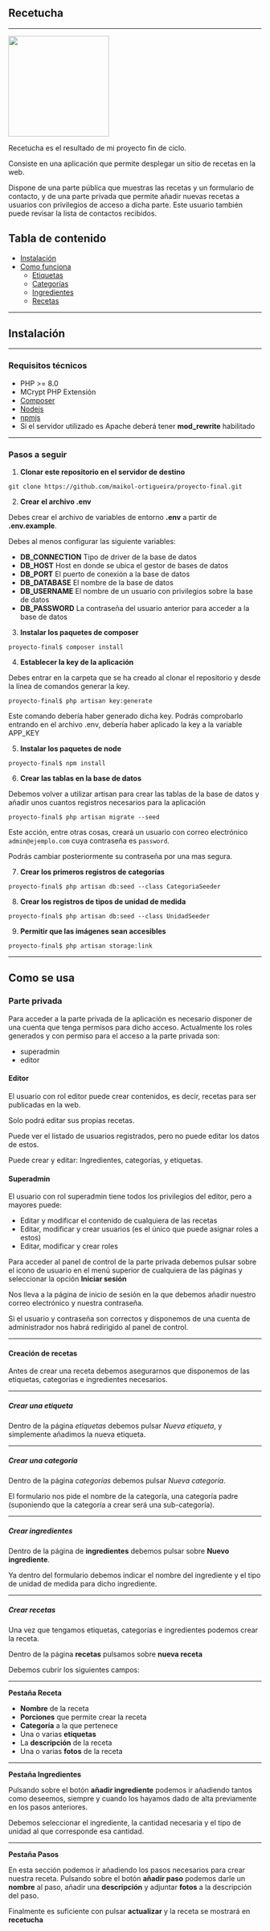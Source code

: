 ## Recetucha
***

<img src="img.png" width="200" style="margin: auto;">

Recetucha es el resultado de mi proyecto fin de ciclo.

Consiste en una aplicación que permite desplegar un sitio de recetas en la web.

Dispone de una parte pública que muestras las recetas y un formulario de contacto, y de una parte privada que permite añadir nuevas recetas a usuarios con privilegios de acceso a dicha parte. Este usuario también puede revisar la lista de contactos recibidos.

## **Tabla de contenido**
- [Instalación](#instalacin)
- [Como funciona](#como-se-usa)
  - [Etiquetas](#crear-una-etiqueta)
  - [Categorías](#crear-una-categora)
  - [Ingredientes](#crear-ingredientes)
  - [Recetas](#crear-recetas)
***
## Instalación
***
### Requisitos técnicos

- PHP >= 8.0
- MCrypt PHP Extensión
- [Composer](https://getcomposer.org/)
- [Nodejs](https://nodejs.org/es/)
- [npmjs](https://www.npmjs.com/)
- Si el servidor utilizado es Apache deberá tener **mod_rewrite** habilitado
***

### Pasos a seguir

1. **Clonar este repositorio en el servidor de destino**

```
git clone https://github.com/maikol-ortigueira/proyecto-final.git
```

2.  **Crear el archivo **.env****

Debes crear el archivo de variables de entorno **.env** a partir de **.env.example**.

Debes al menos configurar las siguiente variables:

-   **DB_CONNECTION**   Tipo de driver de la base de datos
-   **DB_HOST**         Host en donde se ubica el gestor de bases de datos
-   **DB_PORT**         El puerto de conexión a la base de datos
-   **DB_DATABASE**     El nombre de la base de datos
-   **DB_USERNAME**     El nombre de un usuario con privilegios sobre la base de datos
-   **DB_PASSWORD**     La contraseña del usuario anterior para acceder a la base de datos

3. **Instalar los paquetes de **composer****

```shell
proyecto-final$ composer install
```

4. **Establecer la key de la aplicación**

Debes entrar en la carpeta que se ha creado al clonar el repositorio y desde la línea de comandos generar la key.

```shell
proyecto-final$ php artisan key:generate
```

Este comando debería haber generado dicha key. Podrás comprobarlo entrando en el archivo .env, debería haber aplicado la key a la variable APP_KEY

5. **Instalar los paquetes de node**

```shell
proyecto-final$ npm install
```

6. **Crear las tablas en la base de datos**

Debemos volver a utilizar artisan para crear las tablas de la base de datos y añadir unos cuantos registros necesarios 
para la aplicación

```shell
proyecto-final$ php artisan migrate --seed
```
Este acción, entre otras cosas, creará un usuario con correo electrónico ``admin@ejemplo.com`` cuya contraseña es ``password``.

Podrás cambiar posteriormente su contraseña por una mas segura.

7. **Crear los primeros registros de categorías**

```shell
proyecto-final$ php artisan db:seed --class CategoriaSeeder
```
8. **Crear los registros de tipos de unidad de medida**

```shell
proyecto-final$ php artisan db:seed --class UnidadSeeder
```

9. **Permitir que las imágenes sean accesibles**

```shell
proyecto-final$ php artisan storage:link
```

***

## Como se usa


### Parte privada

Para acceder a la parte privada de la aplicación es necesario disponer de una cuenta que tenga permisos para dicho acceso.
Actualmente los roles generados y con permiso para el acceso a la parte privada son:

-   superadmin
-   editor

#### Editor

El usuario con rol editor puede crear contenidos, es decir, recetas para ser publicadas en la web.

Solo podrá editar sus propias recetas.

Puede ver el listado de usuarios registrados, pero no puede editar los datos de estos.

Puede crear y editar: Ingredientes, categorías, y etiquetas.

#### Superadmin

El usuario con rol superadmin tiene todos los privilegios del editor, pero a mayores puede:

-   Editar y modificar el contenido de cualquiera de las recetas
-   Editar, modificar y crear usuarios (es el único que puede asignar roles a estos)
-   Editar, modificar y crear roles

Para acceder al panel de control de la parte privada debemos pulsar sobre el icono de usuario en el menú superior de cualquiera de las páginas y seleccionar la opción **Iniciar sesión**

Nos lleva a la página de inicio de sesión en la que debemos añadir nuestro correo electrónico y nuestra contraseña.

Si el usuario y contraseña son correctos y disponemos de una cuenta de administrador nos habrá redirigido al panel de control.
***
#### Creación de recetas

Antes de crear una receta debemos asegurarnos que disponemos de las etiquetas, categorías e ingredientes necesarios.
***
##### Crear una etiqueta

Dentro de la página *etiquetas* debemos pulsar *Nueva etiqueta*, y simplemente añadimos la nueva etiqueta.
***
##### Crear una categoría

Dentro de la página *categorías* debemos pulsar *Nueva categoría*.

El formulario nos pide el nombre de la categoría, una categoría padre (suponiendo que la categoría a crear será una sub-categoría).
***
##### Crear ingredientes

Dentro de la página de **ingredientes** debemos pulsar sobre **Nuevo ingrediente**.

Ya dentro del formulario debemos indicar el nombre del ingrediente y el tipo de unidad de medida para dicho ingrediente.
***
##### **Crear recetas**

Una vez que tengamos etiquetas, categorías e ingredientes podemos crear la receta.

Dentro de la página **recetas** pulsamos sobre **nueva receta**

Debemos cubrir los siguientes campos:
***
**Pestaña Receta**

- **Nombre** de la receta
- **Porciones** que permite crear la receta
- **Categoría** a la que pertenece
- Una o varias **etiquetas**
- La **descripción** de la receta
- Una o varias **fotos** de la receta
***
**Pestaña Ingredientes**

Pulsando sobre el botón **añadir ingrediente** podemos ir añadiendo tantos como deseemos, siempre y cuando los hayamos dado de alta previamente en los pasos anteriores.

Debemos seleccionar el ingrediente, la cantidad necesaria y el tipo de unidad al que corresponde esa cantidad.
***
**Pestaña Pasos**

En esta sección podemos ir añadiendo los pasos necesarios para crear nuestra receta. Pulsando sobre el botón **añadir paso** podemos darle un **nombre** al paso, añadir una **descripción** y adjuntar **fotos** a la descripción del paso.

Finalmente es suficiente con pulsar **actualizar** y la receta se mostrará en **recetucha**
